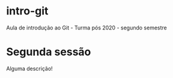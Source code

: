 # intro-git
Aula de introdução ao Git - Turma pós 2020 - segundo semestre

# Segunda sessão

Alguma descrição!
